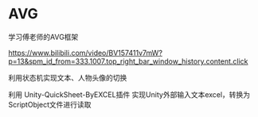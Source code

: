 # AVG

学习傅老师的AVG框架

https://www.bilibili.com/video/BV157411v7mW?p=13&spm_id_from=333.1007.top_right_bar_window_history.content.click


利用状态机实现文本、人物头像的切换

利用
Unity-QuickSheet-ByEXCEL插件 实现Unity外部输入文本excel，转换为ScriptObject文件进行读取

